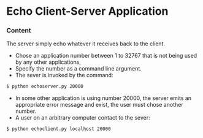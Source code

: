 # Echo Client-Server Application

### Content
The server simply echo whatever it receives back to the client.

* Chose an application number  between 1 to 32767 that is not being used by any other applications,
* Specify the number as a command line argument.
* The sever is invoked by the command:
```bash
$ python echoserver.py 20000
```
* In some other application is using number 20000, the server emits an appropriate error message and exist, the user must chose another number.
* A user on an arbitrary computer contact to the sever: 
```bash
$ python echoclient.py localhost 20000
```
